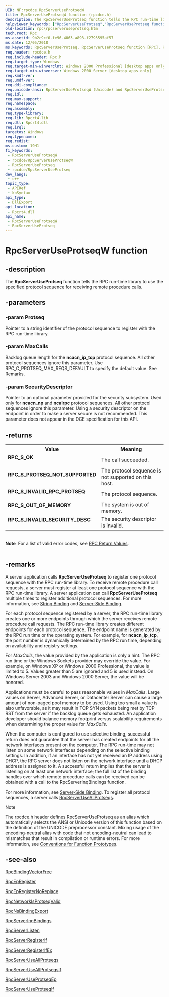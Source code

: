```yaml
---
UID: NF:rpcdce.RpcServerUseProtseqW
title: RpcServerUseProtseqW function (rpcdce.h)
description: The RpcServerUseProtseq function tells the RPC run-time library to use the specified protocol sequence for receiving remote procedure calls.
helpviewer_keywords: ["RpcServerUseProtseq","RpcServerUseProtseq function [RPC]","RpcServerUseProtseqA","RpcServerUseProtseqW","_rpc_rpcserveruseprotseq","rpc.rpcserveruseprotseq","rpcdce/RpcServerUseProtseq","rpcdce/RpcServerUseProtseqA","rpcdce/RpcServerUseProtseqW"]
old-location: rpc\rpcserveruseprotseq.htm
tech.root: Rpc
ms.assetid: 9b2c9cf0-fe96-4063-a893-f2793595af57
ms.date: 12/05/2018
ms.keywords: RpcServerUseProtseq, RpcServerUseProtseq function [RPC], RpcServerUseProtseqA, RpcServerUseProtseqW, _rpc_rpcserveruseprotseq, rpc.rpcserveruseprotseq, rpcdce/RpcServerUseProtseq, rpcdce/RpcServerUseProtseqA, rpcdce/RpcServerUseProtseqW
req.header: rpcdce.h
req.include-header: Rpc.h
req.target-type: Windows
req.target-min-winverclnt: Windows 2000 Professional [desktop apps only]
req.target-min-winversvr: Windows 2000 Server [desktop apps only]
req.kmdf-ver: 
req.umdf-ver: 
req.ddi-compliance: 
req.unicode-ansi: RpcServerUseProtseqW (Unicode) and RpcServerUseProtseqA (ANSI)
req.idl: 
req.max-support: 
req.namespace: 
req.assembly: 
req.type-library: 
req.lib: Rpcrt4.lib
req.dll: Rpcrt4.dll
req.irql: 
targetos: Windows
req.typenames: 
req.redist: 
ms.custom: 19H1
f1_keywords:
 - RpcServerUseProtseqW
 - rpcdce/RpcServerUseProtseqW
 - RpcServerUseProtseq
 - rpcdce/RpcServerUseProtseq
dev_langs:
 - c++
topic_type:
 - APIRef
 - kbSyntax
api_type:
 - DllExport
api_location:
 - Rpcrt4.dll
api_name:
 - RpcServerUseProtseqW
 - RpcServerUseProtseq
---
```


# RpcServerUseProtseqW function


## -description

The 
<b>RpcServerUseProtseq</b> function tells the RPC run-time library to use the specified protocol sequence for receiving remote procedure calls.

## -parameters

### -param Protseq

Pointer to a string identifier of the protocol sequence to register with the RPC run-time library.

### -param MaxCalls

Backlog queue length for the <b>ncacn_ip_tcp</b> protocol sequence. All other protocol sequences ignore this parameter. Use RPC_C_PROTSEQ_MAX_REQS_DEFAULT to specify the default value. See Remarks.

### -param SecurityDescriptor

Pointer to an optional parameter provided for the security subsystem. Used only for <b>ncacn_np</b> and <b>ncalrpc</b> protocol sequences. All other protocol sequences ignore this parameter. Using a security descriptor on the endpoint in order to make a server secure is not recommended. This parameter does not appear in the DCE specification for this API.

## -returns

<table>
<tr>
<th>Value</th>
<th>Meaning</th>
</tr>
<tr>
<td width="40%">
<dl>
<dt><b>RPC_S_OK</b></dt>
</dl>
</td>
<td width="60%">
The call succeeded.

</td>
</tr>
<tr>
<td width="40%">
<dl>
<dt><b>RPC_S_PROTSEQ_NOT_SUPPORTED</b></dt>
</dl>
</td>
<td width="60%">
The protocol sequence is not supported on this host.

</td>
</tr>
<tr>
<td width="40%">
<dl>
<dt><b>RPC_S_INVALID_RPC_PROTSEQ</b></dt>
</dl>
</td>
<td width="60%">
The protocol sequence.

</td>
</tr>
<tr>
<td width="40%">
<dl>
<dt><b>RPC_S_OUT_OF_MEMORY</b></dt>
</dl>
</td>
<td width="60%">
The system is out of memory.

</td>
</tr>
<tr>
<td width="40%">
<dl>
<dt><b>RPC_S_INVALID_SECURITY_DESC</b></dt>
</dl>
</td>
<td width="60%">
The security descriptor is invalid.

</td>
</tr>
</table>
 

<div class="alert"><b>Note</b>  For a list of valid error codes, see 
<a href="/windows/desktop/Rpc/rpc-return-values">RPC Return Values</a>.</div>
<div> </div>

## -remarks

A server application calls 
<b>RpcServerUseProtseq</b> to register one protocol sequence with the RPC run-time library. To receive remote procedure call requests, a server must register at least one protocol sequence with the RPC run-time library. A server application can call 
<b>RpcServerUseProtseq</b> multiple times to register additional protocol sequences. For more information, see 
<a href="/windows/desktop/Rpc/string-binding">String Binding</a> and 
<a href="/windows/desktop/Rpc/server-side-binding">Server-Side Binding</a>.

For each protocol sequence registered by a server, the RPC run-time library creates one or more endpoints through which the server receives remote procedure call requests. The RPC run-time library creates different endpoints for each protocol sequence. The endpoint name is generated by the RPC run time or the operating system. For example, for <b>ncacn_ip_tcp</b>, the port number is dynamically determined by the RPC run time, depending on availability and registry settings.

For <i>MaxCalls</i>, the value provided by the application is only a hint. The RPC run time or the Windows Sockets provider may override the value. For example, on Windows XP or Windows 2000 Professional, the value is limited to 5. Values greater than 5 are ignored and 5 is used instead. On Windows Server 2003 and Windows 2000 Server, the value will be honored.

Applications must be careful to pass reasonable values in <i>MaxCalls</i>. Large values on Server, Advanced Server, or Datacenter Server can cause a large amount of non-paged pool memory to be used. Using too small a value is also unfavorable, as it may result in TCP SYN packets being met by TCP RST from the server if the backlog queue gets exhausted. An application developer should balance memory footprint versus scalability requirements when determining the proper value for <i>MaxCalls</i>.

When the computer is configured to use selective binding, successful return does not guarantee that the server has created endpoints for all the network interfaces present on the computer.  The RPC run-time may not listen on some network interfaces depending on the selective binding settings.  In addition, if an interface has not yet received an IP address using DHCP, the RPC server does not listen on the network interface until a DHCP address is assigned to it.  A successful return implies that the server is listening on at least one network interface;  the full list of the binding handles over which remote procedure calls can be received can be obtained with a call to the RpcServerInqBindings function.



For more information, see 
<a href="/windows/desktop/Rpc/server-side-binding">Server-Side Binding</a>. To register all protocol sequences, a server calls 
<a href="/windows/desktop/api/rpcdce/nf-rpcdce-rpcserveruseallprotseqs">RpcServerUseAllProtseqs</a>.





> [!NOTE]
> The rpcdce.h header defines RpcServerUseProtseq as an alias which automatically selects the ANSI or Unicode version of this function based on the definition of the UNICODE preprocessor constant. Mixing usage of the encoding-neutral alias with code that not encoding-neutral can lead to mismatches that result in compilation or runtime errors. For more information, see [Conventions for Function Prototypes](/windows/win32/intl/conventions-for-function-prototypes).

## -see-also

<a href="/windows/desktop/api/rpcdce/nf-rpcdce-rpcbindingvectorfree">RpcBindingVectorFree</a>



<a href="/windows/desktop/api/rpcdce/nf-rpcdce-rpcepregister">RpcEpRegister</a>



<a href="/windows/desktop/api/rpcdce/nf-rpcdce-rpcepregisternoreplace">RpcEpRegisterNoReplace</a>



<a href="/windows/desktop/api/rpcdce/nf-rpcdce-rpcnetworkisprotseqvalid">RpcNetworkIsProtseqValid</a>



<a href="/windows/desktop/api/rpcnsi/nf-rpcnsi-rpcnsbindingexporta">RpcNsBindingExport</a>



<a href="/windows/desktop/api/rpcdce/nf-rpcdce-rpcserverinqbindings">RpcServerInqBindings</a>



<a href="/windows/desktop/api/rpcdce/nf-rpcdce-rpcserverlisten">RpcServerListen</a>



<a href="/windows/desktop/api/rpcdce/nf-rpcdce-rpcserverregisterif">RpcServerRegisterIf</a>



<a href="/windows/desktop/api/rpcdce/nf-rpcdce-rpcserverregisterifex">RpcServerRegisterIfEx</a>



<a href="/windows/desktop/api/rpcdce/nf-rpcdce-rpcserveruseallprotseqs">RpcServerUseAllProtseqs</a>



<a href="/windows/desktop/api/rpcdce/nf-rpcdce-rpcserveruseallprotseqsif">RpcServerUseAllProtseqsIf</a>



<a href="/windows/desktop/api/rpcdce/nf-rpcdce-rpcserveruseprotseqep">RpcServerUseProtseqEp</a>



<a href="/windows/desktop/api/rpcdce/nf-rpcdce-rpcserveruseprotseqif">RpcServerUseProtseqIf</a>

